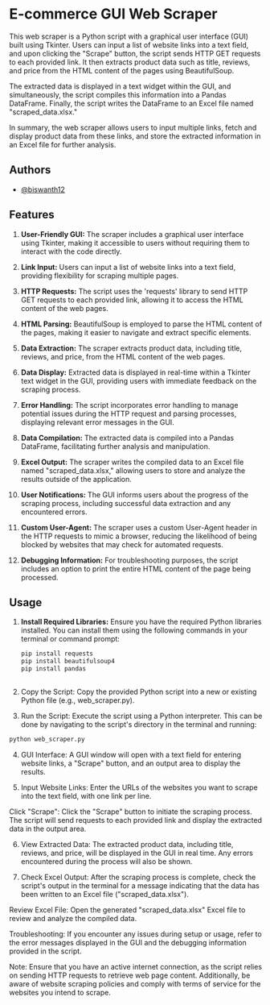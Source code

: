 
# E-commerce GUI Web Scraper

This web scraper is a Python script with a graphical user interface (GUI) built using Tkinter. Users can input a list of website links into a text field, and upon clicking the "Scrape" button, the script sends HTTP GET requests to each provided link. It then extracts product data such as title, reviews, and price from the HTML content of the pages using BeautifulSoup.

The extracted data is displayed in a text widget within the GUI, and simultaneously, the script compiles this information into a Pandas DataFrame. Finally, the script writes the DataFrame to an Excel file named "scraped_data.xlsx."

In summary, the web scraper allows users to input multiple links, fetch and display product data from these links, and store the extracted information in an Excel file for further analysis.

## Authors

- [@biswanth12](https://github.com/Biswanath12)

## Features

1. **User-Friendly GUI:** The scraper includes a graphical user interface using Tkinter, making it accessible to users without requiring them to interact with the code directly.

2. **Link Input:** Users can input a list of website links into a text field, providing flexibility for scraping multiple pages.

3. **HTTP Requests:** The script uses the 'requests' library to send HTTP GET requests to each provided link, allowing it to access the HTML content of the web pages.

4. **HTML Parsing:** BeautifulSoup is employed to parse the HTML content of the pages, making it easier to navigate and extract specific elements.

5. **Data Extraction:** The scraper extracts product data, including title, reviews, and price, from the HTML content of the web pages.

6. **Data Display:** Extracted data is displayed in real-time within a Tkinter text widget in the GUI, providing users with immediate feedback on the scraping process.

7. **Error Handling:** The script incorporates error handling to manage potential issues during the HTTP request and parsing processes, displaying relevant error messages in the GUI.

8. **Data Compilation:** The extracted data is compiled into a Pandas DataFrame, facilitating further analysis and manipulation.

9. **Excel Output:** The scraper writes the compiled data to an Excel file named "scraped_data.xlsx," allowing users to store and analyze the results outside of the application.

10. **User Notifications:** The GUI informs users about the progress of the scraping process, including successful data extraction and any encountered errors.

11. **Custom User-Agent:** The scraper uses a custom User-Agent header in the HTTP requests to mimic a browser, reducing the likelihood of being blocked by websites that may check for automated requests.

12. **Debugging Information:** For troubleshooting purposes, the script includes an option to print the entire HTML content of the page being processed.

## Usage

1. **Install Required Libraries:**
   Ensure you have the required Python libraries installed. You can install them using the following commands in your terminal or command prompt:
   ```bash
   pip install requests
   pip install beautifulsoup4
   pip install pandas
  


2. Copy the Script:
Copy the provided Python script into a new or existing Python file (e.g., web_scraper.py).

3. Run the Script:
Execute the script using a Python interpreter. This can be done by navigating to the script's directory in the terminal and running:

```bash
python web_scraper.py
```
4. GUI Interface:
A GUI window will open with a text field for entering website links, a "Scrape" button, and an output area to display the results.

5. Input Website Links:
Enter the URLs of the websites you want to scrape into the text field, with one link per line.

Click "Scrape":
Click the "Scrape" button to initiate the scraping process. The script will send requests to each provided link and display the extracted data in the output area.

6. View Extracted Data:
The extracted product data, including title, reviews, and price, will be displayed in the GUI in real time. Any errors encountered during the process will also be shown.

7. Check Excel Output:
After the scraping process is complete, check the script's output in the terminal for a message indicating that the data has been written to an Excel file ("scraped_data.xlsx").

Review Excel File:
Open the generated "scraped_data.xlsx" Excel file to review and analyze the compiled data.

Troubleshooting:
If you encounter any issues during setup or usage, refer to the error messages displayed in the GUI and the debugging information provided in the script.

Note: Ensure that you have an active internet connection, as the script relies on sending HTTP requests to retrieve web page content. Additionally, be aware of website scraping policies and comply with terms of service for the websites you intend to scrape.

